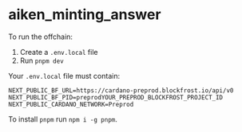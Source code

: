 # aiken_minting_answer

To run the offchain:

1. Create a `.env.local` file
2. Run `pnpm dev`

Your `.env.local` file must contain:

```
NEXT_PUBLIC_BF_URL=https://cardano-preprod.blockfrost.io/api/v0
NEXT_PUBLIC_BF_PID=preprodYOUR_PREPROD_BLOCKFROST_PROJECT_ID
NEXT_PUBLIC_CARDANO_NETWORK=Preprod
```

To install `pnpm` run `npm i -g pnpm`.
